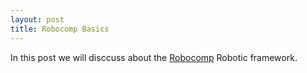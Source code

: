 ```yaml
---
layout: post
title: Robocomp Basics
---
```


In this post we will disccuss about the [Robocomp](https://github.com/robocomp/robocomp) Robotic framework.
